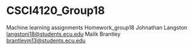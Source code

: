 # CSCI4120_Group18
Machine learning assignments
Homework_group18
Johnathan Langston langstonj18@students.ecu.edu
Malik Brantley brantleym13@students.ecu.edu
